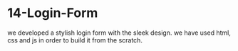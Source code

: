 # 14-Login-Form
we developed a stylish login form with the sleek design. we have used html, css and js in order to build it from the scratch. 
